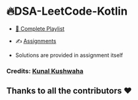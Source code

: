 # 🔥DSA-LeetCode-Kotlin


- [📂 Complete Playlist](https://www.youtube.com/playlist?list=PL9gnSGHSqcnr_DxHsP7AW9ftq0AtAyYqJ)


- ✍️ [Assignments](https://github.com/amanverma-765/DSA-and-LeetCode-Kotlin/tree/main/assignments)


- Solutions are provided in assignment itself


### Credits: [Kunal Kushwaha](http://kunalkushwaha.com)

## Thanks to all the contributors ❤️
